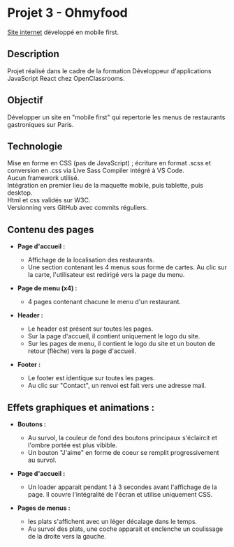 # **Projet 3 - Ohmyfood**  
[Site internet](
https://marielouise-grognet.github.io/ohmyfood/index.html) développé en mobile first.

## **Description**  
Projet réalisé dans le cadre de la formation Développeur d'applications JavaScript React chez OpenClassrooms.  

## **Objectif**  
Développer un site en "mobile first" qui repertorie les menus de restaurants gastroniques sur Paris.

## **Technologie**  
Mise en forme en CSS (pas de JavaScript) ; écriture en format .scss et conversion en .css via Live Sass Compiler intégré à VS Code.  
Aucun framework utilisé.  
Intégration en premier lieu de la maquette mobile, puis tablette, puis desktop.  
Html et css validés sur W3C.  
Versionning vers GitHub avec commits réguliers.  

## **Contenu des pages**  
  
  - **Page d'accueil :**
    - Affichage de la localisation des restaurants.
    - Une section contenant les 4 menus sous forme de cartes. Au clic sur la carte, l'utilisateur est redirigé vers la page du menu.
      
  - **Page de menu (x4) :**
    - 4 pages contenant chacune le menu d'un restaurant.

  - **Header :**  
    - Le header est présent sur toutes les pages.
    - Sur la page d'accueil, il contient uniquement le logo du site.
    - Sur les pages de menu, il contient le logo du site et un bouton de retour (flèche) vers la page d'accueil.
      
  - **Footer :**
    - Le footer est identique sur toutes les pages.
    - Au clic sur "Contact", un renvoi est fait vers une adresse mail.

## **Effets graphiques et animations :**  

  - **Boutons :**
    - Au survol, la couleur de fond des boutons principaux s'éclaircit et l'ombre portée est plus vibible.
    - Un bouton "J'aime" en forme de coeur se remplit progressivement au survol.

  - **Page d'accueil :**
    - Un loader apparait pendant 1 à 3 secondes avant l'affichage de la page. Il couvre l'intégralité de l'écran et utilise uniquement CSS.

  - **Pages de menus :**
    - les plats s'affichent avec un léger décalage dans le temps.
    - Au survol des plats, une coche apparait et enclenche un coulissage de la droite vers la gauche.


  
      



